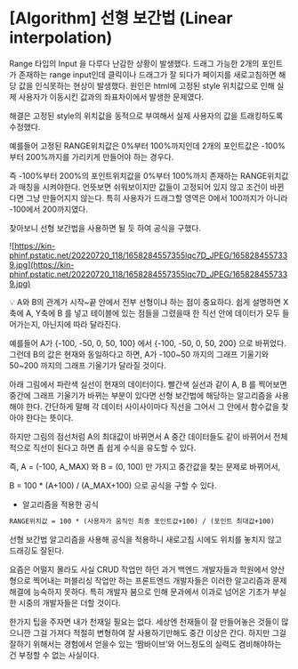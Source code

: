 # [Algorithm] 선형 보간법 (Linear interpolation)

Range 타입의 Input 을 다루다 난감한 상황이 발생했다. 드래그 가능한 2개의 포인트가 존재하는 range input인데 클릭이나 드래그가 잘 되다가 페이지를 새로고침하면 해당 값을 인식못하는 현상이 발생했다. 원인은 html에 고정된 style 위치값으로 인해 실제 사용자가 이동시킨 값과의 좌표차이에서 발생한 문제였다. 

해결은 고정된 style의 위치값을 동적으로 부여해서 실제 사용자의 값을 트래킹하도록 수정했다.

예를들어 고정된 RANGE위치값은 0%부터 100%까지인데 2개의 포인트값은 -100%부터 200%까지를 가리키게 만들어야 하는 경우다.

즉 -100%부터 200%의 포인트위치값을 0%부터 100%까지 존재하는 RANGE위치값과 매칭을 시켜야한다. 언뜻보면 쉬워보이지만 값들이 고정되어 있지 않고 조건이 바뀐다면 그냥 만들어지지 않는다. 특히 사용자가 드래그할 영역은 0에서 100까지가 아니라 -100에서 200까지였다.

찾아보니 선형 보간법을 사용하면 될 듯 하여 공식을 구했다.

![https://kin-phinf.pstatic.net/20220720_118/1658284557355lqc7D_JPEG/1658284557339.jpg](https://kin-phinf.pstatic.net/20220720_118/1658284557355lqc7D_JPEG/1658284557339.jpg)

<aside>
💡 A와 B의 관계가 시작~끝 안에서 전부 선형이냐 하는 점이 중요하다. 쉽게 설명하면 X축에 A, Y축에 B 를 넣고 테이블에 있는 점들을 그렸을때 한 직선 안에 데이터가 모두 들어가는지, 아닌지에 따라 달라진다.

예를들어 A가 {-100, -50, 0, 50, 100} 에서 {-100, -50, 0, 50, 200} 으로 바뀌었다. 그런데 B의 값은 현재와 동일하다고 하면, A가 -100~50 까지의 그래프 기울기와 50~200 까지의 그래프 기울기가 달라질 것이다.

아래 그림에서 파란색 실선이 현재의 데이터이다. 빨간색 실선과 같이 A, B 를 찍어보면 중간에 그래프 기울기가 바뀌는 부분이 있다면 선형 보간법에 해당하는 알고리즘을 사용해야 한다. 간단하게 말해 각 데이터 사이사이마다 직선을 그어서 그 안에서 함수값을 찾아야 한다는 뜻이다.

하지만 그림의 점선처럼 A의 최대값이 바뀌면서 A 중간 데이터들도 같이 바뀌어서 전체적으로 직선이 된다고 하면 좀 쉽게 수식을 유도할 수 있다.

즉, A = (-100, A_MAX) 와 B = (0, 100) 만 가지고 중간값을 찾는 문제로 바뀌어서,

B = 100 * (A+100) / (A_MAX+100) 으로 공식을 구할 수 있다.

</aside>

- 알고리즘을 적용한 공식

```html
RANGE위치값 = 100 * (사용자가 움직인 최종 포인트값+100) / (포인트 최대값+100)
```

선형 보간법 알고리즘을 사용해 공식을 적용하니 새로고침 시에도 위치를 놓치지 않고 드래깅도 잘된다. 

요즘은 어떨지 몰라도 사실 CRUD 작업만 하던 과거 백엔드 개발자들과 학원에서 양산형으로 찍어내는 퍼블리싱 작업만 하는 프론트엔드 개발자들은 이러한 알고리즘과 문제해결에 능숙하지 못하다. 특히 개발자 붐으로 인해  문과에서 이과로 넘어온 기초가 부실한 시중의 개발자들은 더할 것이다. 

한가지 팁을 주자면 내가 천재일 필요는 없다. 세상엔 천재들이 잘 만들어놓은 것들이 많으니깐 그걸 가져다 적절히 변형하여 잘 사용하기만해도 중간 이상은 간다. 하지만 그걸 잘하기 위해서는 경험에서 얻을수 있는 ‘짬바이브’와 어느정도의 실력도 겸비해야하는 건 부정할 수 없는 사실이다.